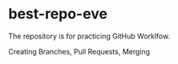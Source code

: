 # best-repo-eve

The repository is for practicing GitHub Worklfow.

Creating Branches, Pull Requests, Merging